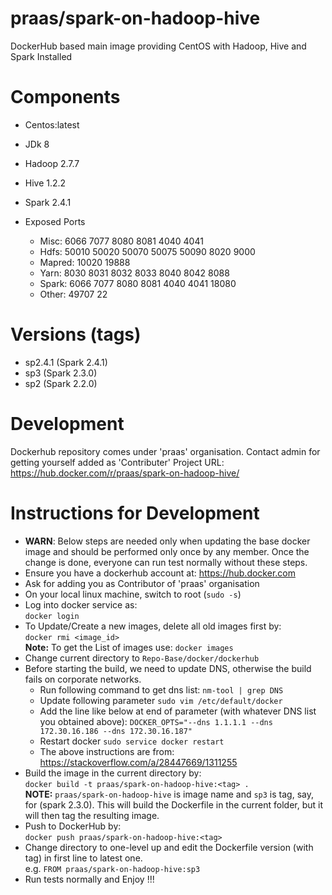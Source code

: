  # praas/spark-on-hadoop-hive
DockerHub based main image providing CentOS with Hadoop, Hive and Spark Installed

# Components
 - Centos:latest
 - JDk 8
 - Hadoop 2.7.7
 - Hive 1.2.2
 - Spark 2.4.1

 - Exposed Ports
     + Misc: 6066 7077 8080 8081 4040 4041
     + Hdfs: 50010 50020 50070 50075 50090 8020 9000
     + Mapred: 10020 19888
     + Yarn: 8030 8031 8032 8033 8040 8042 8088
     + Spark: 6066 7077 8080 8081 4040 4041 18080
     + Other: 49707 22

# Versions (tags)
 - sp2.4.1 (Spark 2.4.1)
 - sp3 (Spark 2.3.0)
 - sp2 (Spark 2.2.0)

# Development
Dockerhub repository comes under 'praas' organisation.
Contact admin for getting yourself added as 'Contributer'
Project URL: https://hub.docker.com/r/praas/spark-on-hadoop-hive/

# Instructions for Development
 - **WARN**:  Below steps are needed only when updating the base docker image and should be performed only once by any member.  Once the change is done, everyone can run test normally without these steps.
 - Ensure you have a dockerhub account at:  https://hub.docker.com
 - Ask for adding you as Contributor of 'praas' organisation
 - On your local linux machine, switch to root (`sudo -s`)
 - Log into docker service as:  
   `docker login`
 - To Update/Create a new images, delete all old images first by:  
   `docker rmi <image_id>`  
   **Note:** To get the List of images use: `docker images`
 - Change current directory to `Repo-Base/docker/dockerhub`
 - Before starting the build, we need to update DNS, otherwise the build fails on corporate networks.
   - Run following command to get dns list:
     `nm-tool | grep DNS`  
   - Update following parameter `sudo vim /etc/default/docker`
   - Add the line like below at end of parameter (with whatever DNS list you obtained above):
     `DOCKER_OPTS="--dns 1.1.1.1 --dns 172.30.16.186 --dns 172.30.16.187"`  
   - Restart docker `sudo service docker restart`
   - The above instructions are from:  https://stackoverflow.com/a/28447669/1311255
 - Build the image in the current directory by:  
   `docker build -t praas/spark-on-hadoop-hive:<tag> .`  
   **NOTE:** `praas/spark-on-hadoop-hive` is image name and `sp3` is tag, say, for (spark 2.3.0). This will build the Dockerfile in the current folder, but it will then tag the resulting image.
 - Push to DockerHub by:  
   `docker push praas/spark-on-hadoop-hive:<tag>`
 - Change directory to one-level up and edit the Dockerfile version (with tag) in first line to latest one.  
   e.g.  `FROM praas/spark-on-hadoop-hive:sp3`
 - Run tests normally and Enjoy !!!
